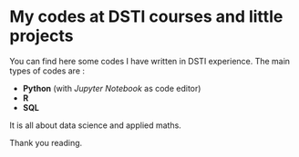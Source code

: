 # My codes at DSTI courses and little projects 

You can find here some codes I have written in DSTI experience. The main types of codes are :

- __Python__ (with _Jupyter Notebook_ as code editor)
- __R__
- __SQL__

It is all about data science and applied maths. 

Thank you reading.
